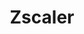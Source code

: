 ---
title: Zscaler
id: zscaler
description: ''
slug: /zscaler 
keywords: 
 - policy
pagination_next: null
pagination_prev: null
last_update: 
   date: 02/10/2022
   author: Patricia McPhee
draft: true
displayed_sidebar: secureWorkforceSidebar
---
